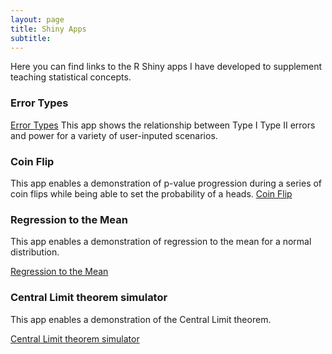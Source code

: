 ```yaml
---
layout: page
title: Shiny Apps
subtitle: 
---
```

Here  you can find  links to the R Shiny apps I have developed to supplement teaching statistical concepts.


### Error Types
[Error Types](https://mstats.shinyapps.io/ErrorTypes/)
This app shows the relationship between Type I Type II errors and power for a variety of user-inputed scenarios. 
### Coin Flip
This app enables a demonstration of p-value progression during a series of coin flips while being able to set the probability of a heads. 
[Coin Flip](https://mstats.shinyapps.io/Coinflip/)
### Regression to the Mean


This app enables a demonstration of regression to the mean for a normal distribution. 

[Regression to the Mean](https://mstats.shinyapps.io/Regtomean/)
### Central Limit theorem simulator 
This app enables a demonstration of the Central Limit theorem. 

[Central Limit theorem simulator]( https://dmostatsbasic.shinyapps.io/CLTSimulator/)

